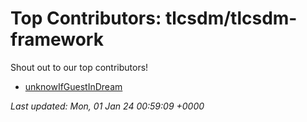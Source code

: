 # Top Contributors: tlcsdm/tlcsdm-framework
Shout out to our top contributors!

- [unknowIfGuestInDream](https://github.com/unknowIfGuestInDream)


_Last updated: Mon, 01 Jan 24 00:59:09 +0000_